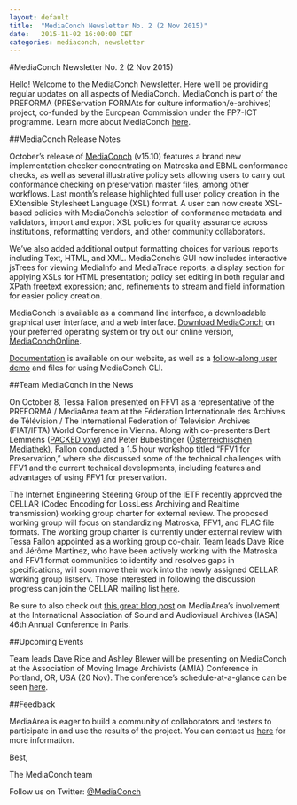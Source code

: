 ```yaml
---
layout: default
title:  "MediaConch Newsletter No. 2 (2 Nov 2015)"
date:   2015-11-02 16:00:00 CET
categories: mediaconch, newsletter
---
```


#MediaConch Newsletter No. 2 (2 Nov 2015)

Hello!  Welcome to the MediaConch Newsletter. Here we’ll be providing regular updates on all aspects of MediaConch. MediaConch is part of the PREFORMA (PREServation FORMAts for culture information/e-archives) project, co-funded by the European Commission under the FP7-ICT programme. Learn more about MediaConch [here](https://mediaarea.net/MediaConch/about.html). 

##MediaConch Release Notes

October’s release of [MediaConch](https://mediaarea.net/MediaConch/download.html) (v15.10) features a brand new implementation checker concentrating on Matroska and EBML conformance checks, as well as several illustrative policy sets allowing users to carry out conformance checking on preservation master files, among other workflows. Last month’s release highlighted full user policy creation in the EXtensible Stylesheet Language (XSL) format. A user can now create XSL-based policies with MediaConch’s selection of conformance metadata and validators, import and export XSL policies for quality assurance across institutions, reformatting vendors, and other community collaborators. 

We’ve also added additional output formatting choices for various reports including Text, HTML, and XML. MediaConch’s GUI now includes interactive jsTrees for viewing MediaInfo and MediaTrace reports; a display section for applying XSLs for HTML presentation; policy set editing in both regular and XPath freetext expression; and, refinements to stream and field information for easier policy creation.   

MediaConch is available as a command line interface, a downloadable graphical user interface, and a web interface. [Download MediaConch](https://mediaarea.net/MediaConch/download.html) on your preferred operating system or try out our online version, [MediaConchOnline](https://mediaarea.net/MediaConchOnline/).

[Documentation](https://mediaarea.net/MediaConch/documentation.html) is available on our website, as well as a [follow-along user demo](https://mediaarea.net/MediaConch/demo.html) and files for using MediaConch CLI.

##Team MediaConch in the News

On October 8, Tessa Fallon presented on FFV1 as a representative of the PREFORMA / MediaArea team at the Fédération Internationale des Archives de Télévision / The International Federation of Television Archives (FIAT/IFTA) World Conference in Vienna. Along with co-presenters Bert Lemmens ([PACKED vxw](http://packed.be)) and Peter Bubestinger ([Österreichischen Mediathek](http://www.mediathek.at/)), Fallon conducted a 1.5 hour workshop titled “FFV1 for Preservation,” where she discussed some of the technical challenges with FFV1 and the current technical developments, including features and advantages of using FFV1 for preservation.

The Internet Engineering Steering Group of the IETF recently approved the CELLAR (Codec Encoding for LossLess Archiving and Realtime transmission) working group charter for external review. The proposed working group will focus on standardizing Matroska, FFV1, and FLAC file formats. The working group charter is currently under external review with Tessa Fallon appointed as a working group co-chair. Team leads Dave Rice and Jérôme Martinez, who have been actively working with the Matroska and FFV1 format communities to identify and resolves gaps in specifications, will soon move their work into the newly assigned CELLAR working group listserv. Those interested in following the discussion progress can join the CELLAR mailing list [here](https://t.co/yusezwm050).

Be sure to also check out [this great blog post](https://mediaarea.net/MediaConch/2015/10/22/iasa-presentation/) on MediaArea’s involvement at the International Association of Sound and Audiovisual Archives (IASA) 46th Annual Conference in Paris. 

##Upcoming Events

Team leads Dave Rice and Ashley Blewer will be presenting on MediaConch at the Association of Moving Image Archivists (AMIA) Conference in Portland, OR, USA (20 Nov). The conference’s schedule-at-a-glance can be seen [here](http://www.amiaconference.net/the-schedule-at-a-glance/). 

##Feedback

MediaArea is eager to build a community of collaborators and testers to participate in and use the results of the project. You can contact us [here](https://mediaarea.net/MediaConch/contact.html) for more information.



Best, 



The MediaConch team

Follow us on Twitter: [@MediaConch](https://twitter.com/MediaConch)

